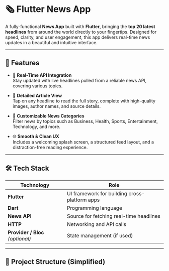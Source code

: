 # 🗞️ Flutter News App

A fully-functional **News App** built with **Flutter**, bringing the **top 20 latest headlines** from around the world directly to your fingertips. Designed for speed, clarity, and user engagement, this app delivers real-time news updates in a beautiful and intuitive interface.

---

## 🚀 Features

- 🔄 **Real-Time API Integration**  
  Stay updated with live headlines pulled from a reliable news API, covering various topics.

- 📖 **Detailed Article View**  
  Tap on any headline to read the full story, complete with high-quality images, author names, and source details.

- 🎯 **Customizable News Categories**  
  Filter news by topics such as Business, Health, Sports, Entertainment, Technology, and more.

- 🌐 **Smooth & Clean UX**  
  Includes a welcoming splash screen, a structured feed layout, and a distraction-free reading experience.

---


## 🛠️ Tech Stack

| Technology         | Role                                     |
|--------------------|------------------------------------------|
| **Flutter**        | UI framework for building cross-platform apps |
| **Dart**           | Programming language                     |
| **News API**       | Source for fetching real-time headlines  |
| **HTTP**           | Networking and API calls                 |
| **Provider / Bloc** *(optional)* | State management (if used)             |

---

## 📂 Project Structure (Simplified)

